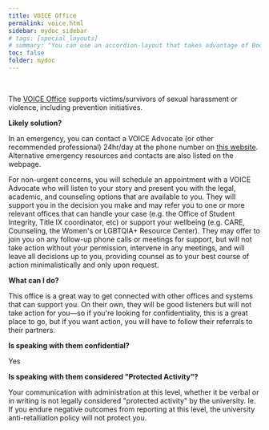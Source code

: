 ```yaml
---
title: VOICE Office
permalink: voice.html
sidebar: mydoc_sidebar
# tags: [special_layouts]
# summary: "You can use an accordion-layout that takes advantage of Bootstrap styling. This is useful for an FAQ page."
toc: false
folder: mydoc
---
```


<p>&nbsp;</p>

<p>The <a href="https://wellnesscenter.gatech.edu/voice">VOICE Office</a> supports victims/survivors of sexual harassment or violence, including prevention initiatives.</p>

<p><b>Likely solution?</b></p>
   <p>In an emergency, you can contact a VOICE Advocate (or other recommended professional) 24hr/day at the phone number on <a href="https://wellnesscenter.gatech.edu/voice/what-do-if-you-have-experienced-sexual-or-relationship-violence">this website</a>. Alternative emergency resources and contacts are also listed on the webpage.</p>
   <p>For non-urgent concerns, you will schedule an appointment with a VOICE Advocate who will listen to your story and present you with the legal, academic, and counseling options that are available to you. They will support you in the decision you make and may refer you to one or more relevant offices that can handle your case (e.g. the Office of Student Integrity, Title IX coordinator, etc) or support your wellbeing (e.g. CARE, Counseling, the Women's or LGBTQIA+ Resource Center). They may offer to join you on any follow-up phone calls or meetings for support, but will not take action without your permission, intervene in any meetings, and will leave all decisions up to you, providing counsel as to your best course of action minimalistically and only upon request.</p>

<p><b>What can I do?</b></p>
   <p>This office is a great way to get connected with other offices and systems that can support you. On their own, they will be good listeners but will not take action for you—so if you're looking for confidentiality, this is a great place to go, but if you want action, you will have to follow their referrals to their partners.</p>

<p><b>Is speaking with them confidential?</b></p>
   <p class="answer">Yes</p>

<p><b>Is speaking with them considered "Protected Activity"?</b></p>
   <p class="answer">Your communication with administration at this level, whether it be verbal or in writing is not legally considered "protected activity" by the university. Ie. If you endure negative outcomes from reporting at this level, the university anti-retalliation policy will not protect you.</p>

<script>
    if(location.hash !== null && location.hash !== "")
    {
        var url = location.hash.endsWith("-1") ? location.hash.substring(0, location.hash.length-2) : location.hash;
        $(url + ".collapse").collapse("show");
    }
</script>